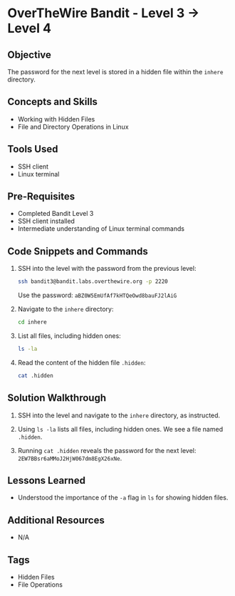 # OverTheWire Bandit - Level 3 → Level 4

## Objective

The password for the next level is stored in a hidden file within the `inhere` directory.

## Concepts and Skills

- Working with Hidden Files
- File and Directory Operations in Linux

## Tools Used

- SSH client
- Linux terminal

## Pre-Requisites

- Completed Bandit Level 3
- SSH client installed
- Intermediate understanding of Linux terminal commands

## Code Snippets and Commands

1. SSH into the level with the password from the previous level:
    ```bash
    ssh bandit3@bandit.labs.overthewire.org -p 2220
    ```
   Use the password: `aBZ0W5EmUfAf7kHTQeOwd8bauFJ2lAiG`

2. Navigate to the `inhere` directory:
    ```bash
    cd inhere
    ```

3. List all files, including hidden ones:
    ```bash
    ls -la
    ```

4. Read the content of the hidden file `.hidden`:
    ```bash
    cat .hidden
    ```

## Solution Walkthrough

1. SSH into the level and navigate to the `inhere` directory, as instructed.

2. Using `ls -la` lists all files, including hidden ones. We see a file named `.hidden`.

3. Running `cat .hidden` reveals the password for the next level: `2EW7BBsr6aMMoJ2HjW067dm8EgX26xNe`.

## Lessons Learned

- Understood the importance of the `-a` flag in `ls` for showing hidden files.

## Additional Resources

- N/A

## Tags

- Hidden Files
- File Operations
